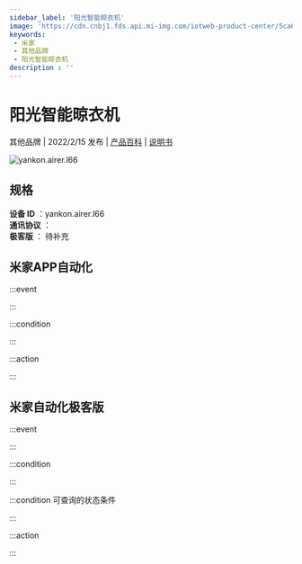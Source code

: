 ```yaml
---
sidebar_label: '阳光智能晾衣机'
image: 'https://cdn.cnbj1.fds.api.mi-img.com/iotweb-product-center/5ca695b5c2e0ba93bfd9b634b0f647d7_1640764607135.png?GalaxyAccessKeyId=AKVGLQWBOVIRQ3XLEW&Expires=9223372036854775807&Signature=J+sfPei9pqSitIKJ13hCl9LFwU8='
keywords: 
 - 米家
 - 其他品牌
 - 阳光智能晾衣机
description : ''
---
```

# 阳光智能晾衣机

其他品牌 | 2022/2/15 发布 | [产品百科](https://home.mi.com/webapp/content/baike/product/index.html?model=yankon.airer.l66/) | [说明书](https://home.mi.com/views/introduction.html?model=yankon.airer.l66&region=cn)

![yankon.airer.l66](https://cdn.cnbj1.fds.api.mi-img.com/iotweb-product-center/5ca695b5c2e0ba93bfd9b634b0f647d7_1640764607135.png?GalaxyAccessKeyId=AKVGLQWBOVIRQ3XLEW&Expires=9223372036854775807&Signature=J+sfPei9pqSitIKJ13hCl9LFwU8=)

## 规格  
> 
**设备 ID** ：yankon.airer.l66  
**通讯协议** ：  
**极客版**  ： 待补充 


## 米家APP自动化  

:::event  

:::

:::condition  

:::

:::action   

:::

## 米家自动化极客版  

:::event  

:::

:::condition  

:::

:::condition 可查询的状态条件  

:::

:::action  

:::

        
